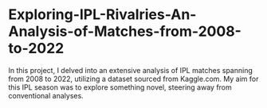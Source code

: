 # Exploring-IPL-Rivalries-An-Analysis-of-Matches-from-2008-to-2022
In this project, I delved into an extensive analysis of IPL matches spanning from 2008 to 2022, utilizing a dataset sourced from Kaggle.com. My aim for this IPL season was to explore something novel, steering away from conventional analyses.
